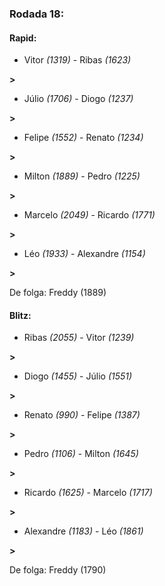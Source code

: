 ### Rodada 18:

#### Rapid:

* Vitor *(1319)*     -     Ribas *(1623)*

 **>** 
* Júlio *(1706)*     -     Diogo *(1237)*

 **>** 
* Felipe *(1552)*     -     Renato *(1234)*

 **>** 
* Milton *(1889)*     -     Pedro *(1225)*

 **>** 
* Marcelo *(2049)*     -     Ricardo *(1771)*

 **>** 
* Léo *(1933)*     -     Alexandre *(1154)*

 **>** 

De folga: Freddy (1889)

#### Blitz:

* Ribas *(2055)*     -     Vitor *(1239)*

 **>** 
* Diogo *(1455)*     -     Júlio *(1551)*

 **>** 
* Renato *(990)*     -     Felipe *(1387)*

 **>** 
* Pedro *(1106)*     -     Milton *(1645)*

 **>** 
* Ricardo *(1625)*     -     Marcelo *(1717)*

 **>** 
* Alexandre *(1183)*     -     Léo *(1861)*

 **>** 

De folga: Freddy (1790)

